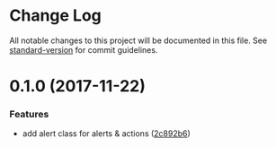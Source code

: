 # Change Log

All notable changes to this project will be documented in this file. See [standard-version](https://github.com/conventional-changelog/standard-version) for commit guidelines.

<a name="0.1.0"></a>
# 0.1.0 (2017-11-22)


### Features

* add alert class for alerts & actions ([2c892b6](https://github.com/StanDimitroff/Alerts/commit/2c892b6))
